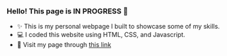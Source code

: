 ### Hello! This page is IN PROGRESS 👋 

- ✨ This is my personal webpage I built to showcase some of my skills.
- 💻 I coded this website using HTML, CSS, and Javascript.
- 🌱 Visit my page through [this link](https://allydavis00.github.io/)
